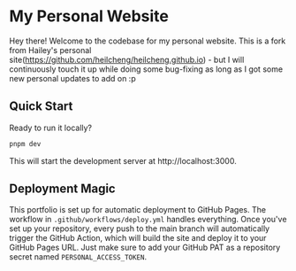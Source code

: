 # My Personal Website

Hey there! Welcome to the codebase for my personal website. This is a fork from Hailey's personal site(https://github.com/heilcheng/heilcheng.github.io) - but I will continuously touch it up while doing some bug-fixing as long as I got some new personal updates to add on :p

## Quick Start

Ready to run it locally?

```bash
pnpm dev
```

This will start the development server at http://localhost:3000.

## Deployment Magic

This portfolio is set up for automatic deployment to GitHub Pages. The workflow in `.github/workflows/deploy.yml` handles everything. Once you've set up your repository, every push to the main branch will automatically trigger the GitHub Action, which will build the site and deploy it to your GitHub Pages URL. Just make sure to add your GitHub PAT as a repository secret named `PERSONAL_ACCESS_TOKEN`.
